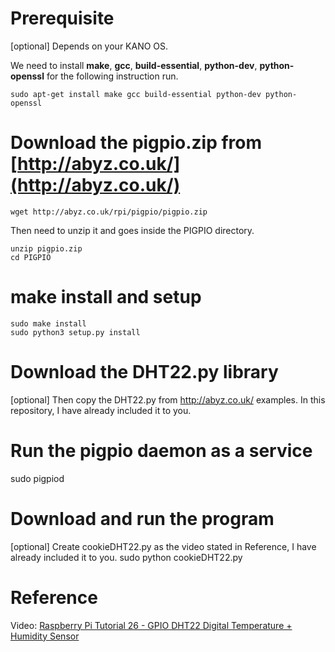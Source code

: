 # Prerequisite
[optional] Depends on your KANO OS.

We need to install **make**, **gcc**, **build-essential**, **python-dev**, **python-openssl** for the following instruction run.

```
sudo apt-get install make gcc build-essential python-dev python-openssl
```

# Download the pigpio.zip from [http://abyz.co.uk/](http://abyz.co.uk/)
```
wget http://abyz.co.uk/rpi/pigpio/pigpio.zip
```

Then need to unzip it and goes inside the PIGPIO directory.
```
unzip pigpio.zip
cd PIGPIO
```

# make install and setup
```
sudo make install
sudo python3 setup.py install
```

# Download the DHT22.py library
[optional] Then copy the DHT22.py from http://abyz.co.uk/ examples. In this repository, I have already included it to you.

# Run the pigpio daemon as a service
sudo pigpiod

# Download and run the program
[optional] Create cookieDHT22.py as the video stated in Reference, I have already included it to you.
sudo python cookieDHT22.py

# Reference
Video: [Raspberry Pi Tutorial 26 - GPIO DHT22 Digital Temperature + Humidity Sensor](https://www.youtube.com/watch?v=e1c1EwFHHss)
